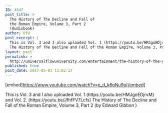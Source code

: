 ```yaml
---
ID: 4547
post_title: >
  The History of The Decline and Fall of
  the Roman Empire, Volume 3, Part 2
  (Audiobook)
author: UfU
post_excerpt: |
  This is Vol. 3 and I also uploaded Vol. 1 (https://youtu.be/HMJgoEDjrvM) and Vol. 2. (https://youtu.be/JfhfFV7Lcfs)
  The History of The Decline and Fall of the Roman Empire, Volume 3, Part 2 (by Edward Gibbon )
layout: post
permalink: >
  http://universalflowuniversity.com/entertainment/the-history-of-the-decline-and-fall-of-the-roman-empire-volume-3-part-2-audiobook/
published: true
post_date: 2017-05-01 11:02:17
---
```

[embed]https://www.youtube.com/watch?v=e_d_k6pNu9o[/embed]<br>
<p>This is Vol. 3 and I also uploaded Vol. 1 (https://youtu.be/HMJgoEDjrvM) and Vol. 2. (https://youtu.be/JfhfFV7Lcfs) 
The History of The Decline and Fall of the Roman Empire, Volume 3, Part 2 (by Edward Gibbon )</p>
